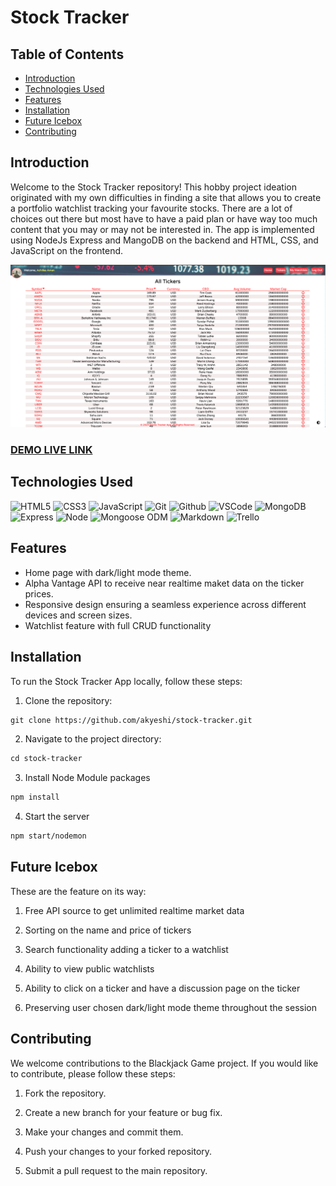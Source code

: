 # Stock Tracker 

## Table of Contents

- [Introduction](#Introduction)
- [Technologies Used](#Technologies-Used)
- [Features](#Features)
- [Installation](#Installation)
- [Future Icebox](#Future-Icebox)
- [Contributing](#Contribution)

## Introduction

Welcome to the Stock Tracker repository! This hobby project ideation originated with my own difficulties in finding a site that allows you to create a portfolio watchlist tracking your favourite stocks. There are a lot of choices out there but most have to have a paid plan or have way too much content that you may or may not be interested in. The app is implemented using NodeJs Express and MangoDB on the backend and HTML, CSS, and JavaScript on the frontend. 

![!Alt Stock Tracker](public/images/wireframe.png)
### [DEMO LIVE LINK](https://stock-tracker-29af93574a43.herokuapp.com "target=_blank")

## Technologies Used

![HTML5](https://img.shields.io/badge/-HTML5-05122A?style=flat&logo=html5)
![CSS3](https://img.shields.io/badge/-CSS-05122A?style=flat&logo=css3)
![JavaScript](https://img.shields.io/badge/-JavaScript-05122A?style=flat&logo=javascript)
![Git](https://img.shields.io/badge/-Git-05122A?style=flat&logo=git)
![Github](https://img.shields.io/badge/-GitHub-05122A?style=flat&logo=github)
![VSCode](https://img.shields.io/badge/-VS_Code-05122A?style=flat&logo=visualstudio)
![MongoDB](https://img.shields.io/badge/-MongoDB-05122A?style=flat&logo=mongodb)
![Express](https://img.shields.io/badge/-Express-05122A?style=flat&logo=express)
![Node](https://img.shields.io/badge/-Node.js-05122A?style=flat&logo=node.js)
![Mongoose ODM](https://img.shields.io/badge/-Mongoose_ODM-05122A?style=flat&logo=mongodb)
![Markdown](https://img.shields.io/badge/-Markdown-05122A?style=flat&logo=markdown)
![Trello](https://img.shields.io/badge/-Trello-05122A?style=flat&logo=trello)

<!--
![React](https://img.shields.io/badge/-React-05122A?style=flat&logo=react)
![Semantic UI React](https://img.shields.io/badge/-Semantic%20UI%20React-05122A?style=flat&logo=semanticuireact)
![AWS S3](https://img.shields.io/badge/-AWS_S3-05122A?style=flat&logo=amazons3)
![JWT](https://img.shields.io/badge/-JSON_Web_Tokens-05122A?style=flat&logo=jsonwebtokens)
![Heroku](https://img.shields.io/badge/-Heroku-05122A?style=flat&logo=heroku)
![Canva](https://img.shields.io/badge/-Canva-05122A?style=flat&logo=canva)
![Vim](https://img.shields.io/badge/-Vim-05122A?style=flat&logo=vim)
![Python](https://img.shields.io/badge/-Python-05122A?style=flat&logo=python)
![Django](https://img.shields.io/badge/-Django-05122A?style=flat&logo=django)
![PostgreSQL](https://img.shields.io/badge/-PostgreSQL-05122A?style=flat&logo=postgresql)
![Materialize CSS](https://img.shields.io/badge/-Materialize_CSS-05122A?style=flat&logo=materialdesign) -->

## Features

- Home page with dark/light mode theme. 
- Alpha Vantage API to receive near realtime maket data on the ticker prices. 
- Responsive design ensuring a seamless experience across different devices and screen sizes.
- Watchlist feature with full CRUD functionality

## Installation

To run the Stock Tracker App locally, follow these steps:

1. Clone the repository:

```html
git clone https://github.com/akyeshi/stock-tracker.git
```

2. Navigate to the project directory:

```html
cd stock-tracker
```

3. Install Node Module packages
```html
npm install 
```
4. Start the server
```html
npm start/nodemon 
```


## Future Icebox

These are the feature on its way:

1. Free API source to get unlimited realtime market data 

2. Sorting on the name and price of tickers

3. Search functionality adding a ticker to a watchlist 

4. Ability to view public watchlists 

5. Ability to click on a ticker and have a discussion page on the ticker 

6. Preserving user chosen dark/light mode theme throughout the session

## Contributing

We welcome contributions to the Blackjack Game project. If you would like to contribute, please follow these steps:

1. Fork the repository.

2. Create a new branch for your feature or bug fix.

3. Make your changes and commit them.

4. Push your changes to your forked repository.

5. Submit a pull request to the main repository.

